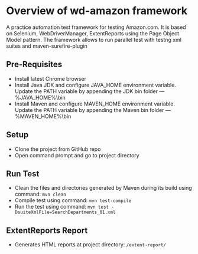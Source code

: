 # Overview of wd-amazon framework
A practice automation test framework for testing Amazon.com. It is based on Selenium, WebDriverManager, ExtentReports using the Page Object Model pattern.
The framework allows to run parallel test with testng xml suites and maven-surefire-plugin

## Pre-Requisites
- Install latest Chrome browser
- Install Java JDK and configure JAVA_HOME environment variable. Update the PATH variable by appending the JDK bin folder — %JAVA_HOME%\bin 
- Install Maven and configure MAVEN_HOME environment variable. Update the PATH variable by appending the Maven bin folder — %MAVEN_HOME%\bin 

## Setup
- Clone the project from GitHub repo
- Open command prompt and go to project directory

## Run Test
- Clean the files and directories generated by Maven during its build using command: `mvn clean` 
- Compile test using command: `mvn test-compile`
- Run the test using command: `mvn test -DsuiteXmlFile=SearchDepartments_01.xml`

## ExtentReports Report
- Generates HTML reports at project directory: `/extent-report/`